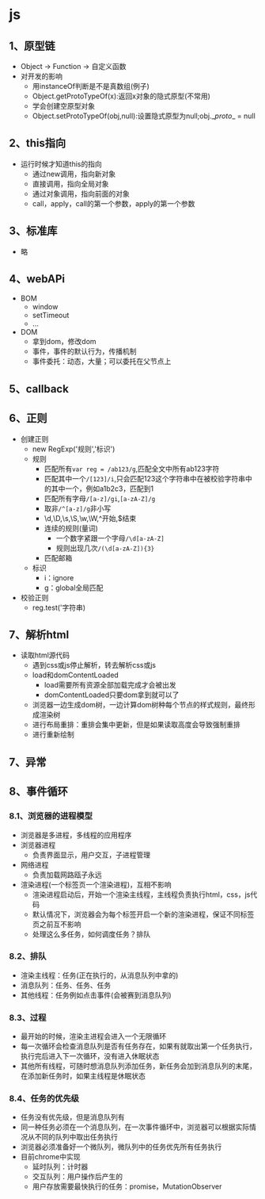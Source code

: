 # js

## 1、原型链

- Object -> Function -> 自定义函数
- 对开发的影响
  - 用instanceOf判断是不是真数组(例子)
  - Object.getProtoTypeOf(x):返回x对象的隐式原型(不常用)
  - 学会创建空原型对象
  - Object.setProtoTypeOf(obj,null):设置隐式原型为null;obj.\__proto__ = null

## 2、this指向

- 运行时候才知道this的指向
  - 通过new调用，指向新对象
  - 直接调用，指向全局对象
  - 通过对象调用，指向前面的对象  
  - call，apply，call的第一个参数，apply的第一个参数

## 3、标准库

- 略

## 4、webAPi

- BOM
  - window
  - setTimeout
  - ...
- DOM
  - 拿到dom，修改dom
  - 事件，事件的默认行为，传播机制
  - 事件委托：动态，大量；可以委托在父节点上

## 5、callback

## 6、正则

- 创建正则
  - new RegExp('规则','标识')
  - 规则
    - 匹配所有`var reg = /ab123/g`,匹配全文中所有ab123字符
    - 匹配其中一个`/[123]/i`,只会匹配123这个字符串中在被校验字符串中的其中一个，例如a1b2c3，匹配到1
    - 匹配所有字母`/[a-z]/gi`,`[a-zA-Z]/g`
    - 取非`/^[a-z]/g`非小写
    - \d,\D,\s,\S,\w,\W,^开始,$结束
    - 连续的规则(量词)
      - 一个数字紧跟一个字母`/\d[a-zA-Z]`
      - 规则出现几次`/(\d[a-zA-Z]){3}`
    - 匹配邮箱  
  - 标识
    - i：ignore
    - g：global全局匹配
- 校验正则
  - reg.test('字符串)

## 7、解析html

- 读取html源代码
  - 遇到css或js停止解析，转去解析css或js
  - load和domContentLoaded
    - load需要所有资源全部加载完成才会被出发
    - domContentLoaded只要dom拿到就可以了
  - 浏览器一边生成dom树，一边计算dom树种每个节点的样式规则，最终形成渲染树
  - 进行布局重排：重排会集中更新，但是如果读取高度会导致强制重排
  - 进行重新绘制

## 7、异常

## 8、事件循环

### 8.1、浏览器的进程模型

- 浏览器是多进程，多线程的应用程序
- 浏览器进程
  - 负责界面显示，用户交互，子进程管理
- 网络进程
  - 负责加载网路瓯子永远
- 渲染进程(一个标签页一个渲染进程)，互相不影响
  - 渲染进程启动后，开始一个渲染主线程，主线程负责执行html，css，js代码
  - 默认情况下，浏览器会为每个标签开启一个新的渲染进程，保证不同标签页之前互不影响
  - 处理这么多任务，如何调度任务？排队

### 8.2、排队

- 渲染主线程：任务(正在执行的，从消息队列中拿的)
- 消息队列：任务、任务、任务
- 其他线程：任务例如点击事件(会被赛到消息队列)

### 8.3、过程

- 最开始的时候，渲染主进程会进入一个无限循环
- 每一次循环会检查消息队列是否有任务存在，如果有就取出第一个任务执行，执行完后进入下一次循环，没有进入休眠状态
- 其他所有线程，可随时想消息队列添加任务，新任务会加到消息队列的末尾，在添加新任务时，如果主线程是休眠状态

### 8.4、任务的优先级

- 任务没有优先级，但是消息队列有
- 同一种任务必须在一个消息队列，在一次事件循环中，浏览器可以根据实际情况从不同的队列中取出任务执行
- 浏览器必须准备好一个微队列，微队列中的任务优先所有任务执行
- 目前chrome中实现
  - 延时队列：计时器
  - 交互队列：用户操作后产生的
  - 用户存放需要最快执行的任务：promise，MutationObserver